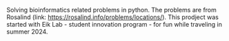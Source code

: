 Solving bioinformatics related problems in python. The problems are from Rosalind (link: https://rosalind.info/problems/locations/).
This prodject was started with Eik Lab - student innovation program - for fun while traveling in summer 2024. 

